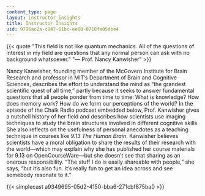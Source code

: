 ```yaml
---
content_type: page
layout: instructor_insights
title: Instructor Insights
uid: 9796ac2a-c847-61bc-ee88-8718fa05dbe4
---
```


{{< quote "This field is not like quantum mechanics. All of the questions of interest in my field are questions that any normal person can ask with no background whatsoever." "— Prof. Nancy Kanwisher" >}}

Nancy Kanwisher, founding member of the McGovern Institute for Brain Research and professor in MIT’s Department of Brain and Cognitive Sciences, describes the effort to understand the mind as “the grandest scientific quest of all time,” partly because it seeks to answer fundamental questions that all people ponder from time to time: What is knowledge? How does memory work? How do we form our perceptions of the world? In the episode of the Chalk Radio podcast embedded below, Prof. Kanwisher gives a nutshell history of her field and describes how scientists use imaging techniques to study the brain structures involved in different cognitive skills. She also reflects on the usefulness of personal anecdotes as a teaching technique in courses like _9.13 The Human Brain_. Kanwisher believes scientists have a moral obligation to share the results of their research with the world—which may explain why she has published her course materials for 9.13 on OpenCourseWare—but she doesn’t see that sharing as an onerous responsibility. “The stuff I do is easily shareable with people,” she says, “but it’s also fun. It’s really fun to get an idea across and see somebody resonate to it.”

{{< simplecast a9349695-05d2-4150-bba6-271cbf875ba0 >}}